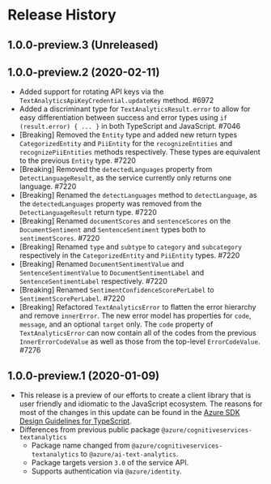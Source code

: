 # Release History

## 1.0.0-preview.3 (Unreleased)


## 1.0.0-preview.2 (2020-02-11)

- Added support for rotating API keys via the `TextAnalyticsApiKeyCredential.updateKey` method. #6972
- Added a discriminant type for `TextAnalyticsResult.error` to allow for easy differentiation between success and error types using `if (result.error) { ... }` in both TypeScript and JavaScript. #7046
- [Breaking] Removed the `Entity` type and added new return types `CategorizedEntity` and `PiiEntity` for the `recognizeEntities` and `recognizePiiEntities` methods respectively. These types are equivalent to the previous `Entity` type. #7220
- [Breaking] Removed the `detectedLanguages` property from `DetectLanguageResult`, as the service currently only returns one language. #7220
- [Breaking] Renamed the `detectLanguages` method to `detectLanguage`, as the `detectedLanguages` property was removed from the `DetectLanguageResult` return type. #7220
- [Breaking] Renamed `documentScores` and `sentenceScores` on the `DocumentSentiment` and `SentenceSentiment` types both to `sentimentScores`. #7220
- [Breaking] Renamed `type` and `subtype` to `category` and `subcategory` respectively in the `CategorizedEntity` and `PiiEntity` types. #7220
- [Breaking] Renamed `DocumentSentimentValue` and `SentenceSentimentValue` to `DocumentSentimentLabel` and `SentenceSentimentLabel` respectively. #7220
- [Breaking] Renamed `SentimentConfidenceScorePerLabel` to `SentimentScorePerLabel`. #7220
- [Breaking] Refactored `TextAnalyticsError` to flatten the error hierarchy and remove `innerError`. The new error model has properties for `code`, `message`, and an optional `target` only. The `code` property of `TextAnalyticsError` can now contain all of the codes from the previous `InnerErrorCodeValue` as well as those from the top-level `ErrorCodeValue`. #7276

## 1.0.0-preview.1 (2020-01-09)

- This release is a preview of our efforts to create a client library that is user friendly and
  idiomatic to the JavaScript ecosystem. The reasons for most of the changes in this update can be found in the
  [Azure SDK Design Guidelines for TypeScript](https://azuresdkspecs.z5.web.core.windows.net/TypeScriptSpec.html).
- Differences from previous public package `@azure/cognitiveservices-textanalytics`
  - Package name changed from `@azure/cognitiveservices-textanalytics` to `@azure/ai-text-analytics`.
  - Package targets version `3.0` of the service API.
  - Supports authentication via `@azure/identity`.
